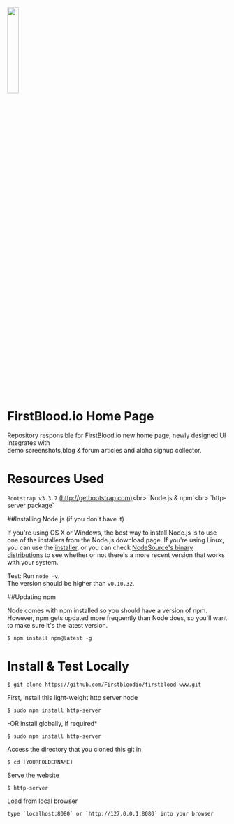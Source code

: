 <img src='/resources/img/main/logo_shield_b.jpg' width = '22.5%'>

# FirstBlood.io Home Page
Repository responsible for FirstBlood.io new home page, newly designed UI integrates with  <br>demo screenshots,blog &amp; forum articles and alpha signup collector. 

# Resources Used
`Bootstrap v3.3.7` [(http://getbootstrap.com)]("http://getbootstrap.com")<br>
`Node.js & npm`<br>
`http-server package`

##Installing Node.js (if you don't have it)

If you're using OS X or Windows, the best way to install Node.js is to use one of the installers from the Node.js download page. If you're using Linux, you can use the <a href ="https://nodejs.org/en/download/">installer</a>, or you can check <a href = "https://github.com/nodesource/distributions">NodeSource's binary distributions</a> to see whether or not there's a more recent version that works with your system.
    
Test: Run `node -v`. <br>
The version should be higher than `v0.10.32`.

##Updating npm

Node comes with npm installed so you should have a version of npm. <br>However, npm gets updated more frequently than Node does, so you'll want to make sure it's the latest version.<br>

    $ npm install npm@latest -g

# Install & Test Locally

    $ git clone https://github.com/Firstbloodio/firstblood-www.git

First, install this light-weight http server node

    $ sudo npm install http-server
    
-OR install globally, if required*

    $ sudo npm install http-server
    
Access the directory that you cloned this git in

    $ cd [YOURFOLDERNAME]
    
Serve the website

    $ http-server    
   
Load from local browser

    type `localhost:8080` or `http://127.0.0.1:8080` into your browser 
    




